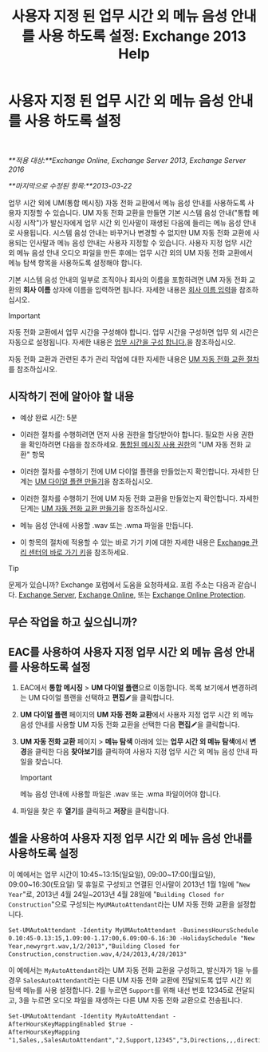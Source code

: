 ﻿---
title: '사용자 지정 된 업무 시간 외 메뉴 음성 안내를 사용 하도록 설정: Exchange 2013 Help'
TOCTitle: 사용자 지정 된 업무 시간 외 메뉴 음성 안내를 사용 하도록 설정
ms:assetid: 094c50b2-072b-4929-aaf8-f7db5b19e9b6
ms:mtpsurl: https://technet.microsoft.com/ko-kr/library/Bb266919(v=EXCHG.150)
ms:contentKeyID: 50555936
ms.date: 05/22/2018
mtps_version: v=EXCHG.150
ms.translationtype: MT
---

# 사용자 지정 된 업무 시간 외 메뉴 음성 안내를 사용 하도록 설정

 

_**적용 대상:**Exchange Online, Exchange Server 2013, Exchange Server 2016_

_**마지막으로 수정된 항목:**2013-03-22_

업무 시간 외에 UM(통합 메시징) 자동 전화 교환에서 메뉴 음성 안내를 사용하도록 사용자 지정할 수 있습니다. UM 자동 전화 교환을 만들면 기본 시스템 음성 안내("통합 메시징 시작")가 발신자에게 업무 시간 외 인사말이 재생된 다음에 들리는 메뉴 음성 안내로 사용됩니다. 시스템 음성 안내는 바꾸거나 변경할 수 없지만 UM 자동 전화 교환에 사용되는 인사말과 메뉴 음성 안내는 사용자 지정할 수 있습니다. 사용자 지정 업무 시간 외 메뉴 음성 안내 오디오 파일을 만든 후에는 업무 시간 외의 UM 자동 전화 교환에서 메뉴 탐색 항목을 사용하도록 설정해야 합니다.

기본 시스템 음성 안내의 일부로 조직이나 회사의 이름을 포함하려면 UM 자동 전화 교환의 **회사 이름** 상자에 이름을 입력하면 됩니다. 자세한 내용은 [회사 이름 입력](enter-a-business-name-exchange-2013-help.md)을 참조하십시오.


> [!IMPORTANT]
> 자동 전화 교환에서 업무 시간을 구성해야 합니다. 업무 시간을 구성하면 업무 외 시간은 자동으로 설정됩니다. 자세한 내용은 <A href="configure-business-hours-exchange-2013-help.md">업무 시간을 구성 합니다.</A>을 참조하십시오.



자동 전화 교환과 관련된 추가 관리 작업에 대한 자세한 내용은 [UM 자동 전화 교환 절차](um-auto-attendant-procedures-exchange-2013-help.md)를 참조하십시오.

## 시작하기 전에 알아야 할 내용

  - 예상 완료 시간: 5분

  - 이러한 절차를 수행하려면 먼저 사용 권한을 할당받아야 합니다. 필요한 사용 권한을 확인하려면 다음을 참조하세요. [통합된 메시징 사용 권한](unified-messaging-permissions-exchange-2013-help.md)의 "UM 자동 전화 교환" 항목

  - 이러한 절차를 수행하기 전에 UM 다이얼 플랜을 만들었는지 확인합니다. 자세한 단계는 [UM 다이얼 플랜 만들기](create-a-um-dial-plan-exchange-2013-help.md)을 참조하십시오.

  - 이러한 절차를 수행하기 전에 UM 자동 전화 교환을 만들었는지 확인합니다. 자세한 단계는 [UM 자동 전화 교환 만들기](create-a-um-auto-attendant-exchange-2013-help.md)을 참조하십시오.

  - 메뉴 음성 안내에 사용할 .wav 또는 .wma 파일을 만듭니다.

  - 이 항목의 절차에 적용할 수 있는 바로 가기 키에 대한 자세한 내용은 [Exchange 관리 센터의 바로 가기 키](keyboard-shortcuts-in-the-exchange-admin-center-exchange-online-protection-help.md)을 참조하세요.


> [!TIP]
> 문제가 있습니까? Exchange 포럼에서 도움을 요청하세요. 포럼 주소는 다음과 같습니다. <A href="https://go.microsoft.com/fwlink/p/?linkid=60612">Exchange Server</A>, <A href="https://go.microsoft.com/fwlink/p/?linkid=267542">Exchange Online</A>, 또는 <A href="https://go.microsoft.com/fwlink/p/?linkid=285351">Exchange Online Protection</A>.



## 무슨 작업을 하고 싶으십니까?

## EAC를 사용하여 사용자 지정 업무 시간 외 메뉴 음성 안내를 사용하도록 설정

1.  EAC에서 **통합 메시징** \> **UM 다이얼 플랜**으로 이동합니다. 목록 보기에서 변경하려는 UM 다이얼 플랜을 선택하고 **편집**![편집 아이콘](images/JJ218640.6f53ccb2-1f13-4c02-bea0-30690e6ea71d(EXCHG.150).gif "편집 아이콘")을 클릭합니다.

2.  **UM 다이얼 플랜** 페이지의 **UM 자동 전화 교환**에서 사용자 지정 업무 시간 외 메뉴 음성 안내를 사용할 UM 자동 전화 교환을 선택한 다음 **편집**![편집 아이콘](images/JJ218640.6f53ccb2-1f13-4c02-bea0-30690e6ea71d(EXCHG.150).gif "편집 아이콘")을 클릭합니다.

3.  **UM 자동 전화 교환** 페이지 \> **메뉴 탐색** 아래에 있는 **업무 시간 외 메뉴 탐색**에서 **변경**을 클릭한 다음 **찾아보기**를 클릭하여 사용자 지정 업무 시간 외 메뉴 음성 안내 파일을 찾습니다.
    

    > [!IMPORTANT]
    > 메뉴 음성 안내에 사용할 파일은 .wav 또는 .wma 파일이어야 합니다.



4.  파일을 찾은 후 **열기**를 클릭하고 **저장**을 클릭합니다.

## 셸을 사용하여 사용자 지정 업무 시간 외 메뉴 음성 안내를 사용하도록 설정

이 예에서는 업무 시간이 10:45~13:15(일요일), 09:00~17:00(월요일), 09:00~16:30(토요일) 및 휴일로 구성되고 연결된 인사말이 2013년 1월 1일에 "`New Year`"로, 2013년 4월 24일~2013년 4월 28일에 "`Building Closed for Construction`"으로 구성되는 `MyUMAutoAttendant`라는 UM 자동 전화 교환을 설정합니다.

    Set-UMAutoAttendant -Identity MyUMAutoAttendant -BusinessHoursSchedule 0.10:45-0.13:15,1.09:00-1.17:00,6.09:00-6.16:30 -HolidaySchedule "New Year,newyrgrt.wav,1/2/2013","Building Closed for Construction,construction.wav,4/24/2013,4/28/2013"

이 예에서는 `MyAutoAttendant`라는 UM 자동 전화 교환을 구성하고, 발신자가 1을 누를 경우 `SalesAutoAttendant`라는 다른 UM 자동 전화 교환에 전달되도록 업무 시간 외 탐색 메뉴를 사용 설정합니다. 2를 누르면 `Support`를 위해 내선 번호 12345로 전달되고, 3을 누르면 오디오 파일을 재생하는 다른 UM 자동 전화 교환으로 전송됩니다.

    Set-UMAutoAttendant -Identity MyAutoAttendant - 
    AfterHoursKeyMappingEnabled $true -
    AfterHoursKeyMapping "1,Sales,,SalesAutoAttendant","2,Support,12345","3,Directions,,,directions.wav"

